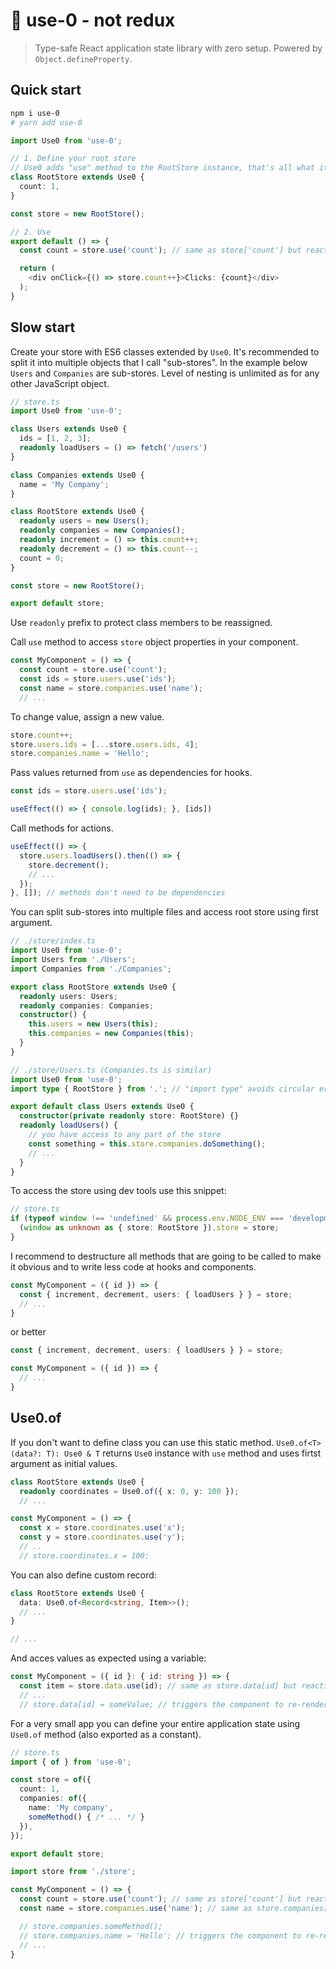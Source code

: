 # 🖤 use-0 - not redux

> Type-safe React application state library with zero setup. Powered by `Object.defineProperty`.

## Quick start

```sh
npm i use-0
# yarn add use-0
```

```ts
import Use0 from 'use-0';

// 1. Define your root store
// Use0 adds "use" method to the RootStore instance, that's all what it does
class RootStore extends Use0 {
  count: 1,
}

const store = new RootStore();

// 2. Use
export default () => {
  const count = store.use('count'); // same as store['count'] but reactive

  return (
    <div onClick={() => store.count++}>Clicks: {count}</div>
  );
}
```

## Slow start

Create your store with ES6 classes extended by `Use0`. It's recommended to split it into multiple objects that I call "sub-stores". In the example below `Users` and `Companies` are sub-stores. Level of nesting is unlimited as for any other JavaScript object.

```ts
// store.ts
import Use0 from 'use-0';

class Users extends Use0 {
  ids = [1, 2, 3];
  readonly loadUsers = () => fetch('/users')
}

class Companies extends Use0 {
  name = 'My Company';
}

class RootStore extends Use0 {
  readonly users = new Users();
  readonly companies = new Companies();
  readonly increment = () => this.count++;
  readonly decrement = () => this.count--;
  count = 0;
}

const store = new RootStore();

export default store;
```

Use `readonly` prefix to protect class members to be reassigned.

Call `use` method to access `store` object properties in your component.

```ts
const MyComponent = () => {
  const count = store.use('count');
  const ids = store.users.use('ids');
  const name = store.companies.use('name');
  // ...
```

To change value, assign a new value.

```ts
store.count++;
store.users.ids = [...store.users.ids, 4];
store.companies.name = 'Hello';
```

Pass values returned from `use` as dependencies for hooks.

```ts
const ids = store.users.use('ids');

useEffect(() => { console.log(ids); }, [ids])
```

Call methods for actions.

```ts
useEffect(() => {
  store.users.loadUsers().then(() => {
    store.decrement();
    // ...
  });
}, []); // methods don't need to be dependencies
```

You can split sub-stores into multiple files and access root store using first argument.

```ts
// ./store/index.ts
import Use0 from 'use-0';
import Users from './Users';
import Companies from './Companies';

export class RootStore extends Use0 {
  readonly users: Users;
  readonly companies: Companies;
  constructor() {
    this.users = new Users(this);
    this.companies = new Companies(this);
  }
}
```

```ts
// ./store/Users.ts (Companies.ts is similar)
import Use0 from 'use-0';
import type { RootStore } from '.'; // "import type" avoids circular errors with ESLint

export default class Users extends Use0 {
  constructor(private readonly store: RootStore) {}
  readonly loadUsers() {
    // you have access to any part of the store
    const something = this.store.companies.doSomething();
    // ...
  }
}
```

To access the store using dev tools use this snippet:

```ts
// store.ts
if (typeof window !== 'undefined' && process.env.NODE_ENV === 'development') {
  (window as unknown as { store: RootStore }).store = store;
}
```

I recommend to destructure all methods that are going to be called to make it obvious and to write less code at hooks and components.

```ts
const MyComponent = ({ id }) => {
  const { increment, decrement, users: { loadUsers } } = store;
  // ...
}
```

or better

```ts
const { increment, decrement, users: { loadUsers } } = store;

const MyComponent = ({ id }) => {
  // ...
}
```

## Use0.of

If you don't want to define class you can use this static method. `Use0.of<T>(data?: T): Use0 & T` returns `Use0` instance with `use` method and uses firtst argument as initial values. 

```ts
class RootStore extends Use0 {
  readonly coordinates = Use0.of({ x: 0, y: 100 });
  // ...

const MyComponent = () => {
  const x = store.coordinates.use('x');
  const y = store.coordinates.use('y');
  // ..
  // store.coordinates.x = 100;
```

You can also define custom record:

```ts
class RootStore extends Use0 {
  data: Use0.of<Record<string, Item>>();
  // ...
}

// ...
```

And acces values as expected using a variable:

```ts
const MyComponent = ({ id }: { id: string }) => {
  const item = store.data.use(id); // same as store.data[id] but reactive 
  // ...
  // store.data[id] = someValue; // triggers the component to re-render
```

For a very small app you can define your entire application state using `Use0.of` method (also exported as a constant).

```ts
// store.ts
import { of } from 'use-0';

const store = of({
  count: 1,
  companies: of({
    name: 'My company',
    someMethod() { /* ... */ }
  }),
});

export default store;
```

```ts
import store from './store';

const MyComponent = () => {
  const count = store.use('count'); // same as store['count'] but reactive
  const name = store.companies.use('name'); // same as store.companies['name'] but reactive

  // store.companies.someMethod();
  // store.companies.name = 'Hello'; // triggers the component to re-render
  // ...
}
```
